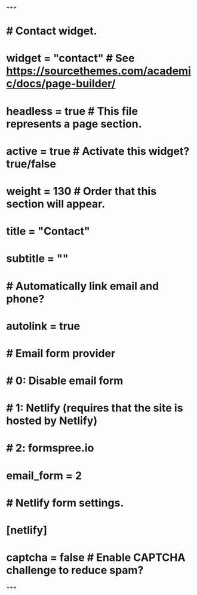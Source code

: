 +++
# # Contact widget.
# widget = "contact"  # See https://sourcethemes.com/academic/docs/page-builder/
# headless = true  # This file represents a page section.
# active = true  # Activate this widget? true/false
# weight = 130  # Order that this section will appear.
# 
# title = "Contact"
# subtitle = ""
# 
# # Automatically link email and phone?
# autolink = true
# 
# # Email form provider
# #   0: Disable email form
# #   1: Netlify (requires that the site is hosted by Netlify)
# #   2: formspree.io
# email_form = 2
# 
# # Netlify form settings.
# [netlify]
#   captcha = false  # Enable CAPTCHA challenge to reduce spam?
+++

